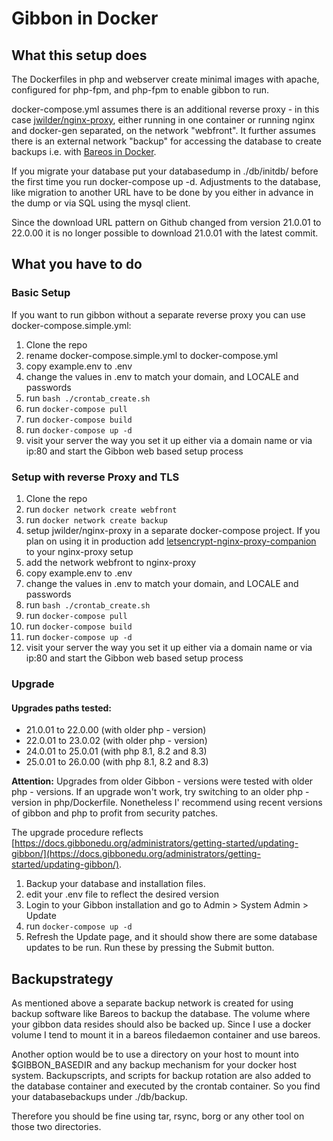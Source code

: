 # Gibbon in Docker 
## What this setup does
The Dockerfiles in php and webserver create minimal images with apache, configured for php-fpm, and php-fpm to enable gibbon to run.

docker-compose.yml assumes there is an additional reverse proxy - in this case [jwilder/nginx-proxy](https://hub.docker.com/r/jwilder/nginx-proxy), either running in one container or running nginx and docker-gen separated, on the network "webfront".
It further assumes there is an external network "backup" for accessing the database to create backups i.e. with [Bareos in Docker](https://github.com/barcus/bareos).

If you migrate your database put your databasedump in ./db/initdb/ before the first time you run docker-compose up -d. Adjustments to the database, like migration to another URL have to be done by you either in advance in the dump or via SQL using the mysql client.

Since the download URL pattern on Github changed from version 21.0.01 to 22.0.00 it is no longer possible to download 21.0.01 with the latest commit.


## What you have to do
### Basic Setup
If you want to run gibbon without a separate reverse proxy you can use
docker-compose.simple.yml:

1. Clone the repo
2. rename docker-compose.simple.yml to docker-compose.yml
3. copy example.env to .env
4. change the values in .env to match your domain, and LOCALE and passwords
5. run `bash ./crontab_create.sh`
6. run `docker-compose pull`
7. run `docker-compose build`
8. run `docker-compose up -d`
9. visit your server the way you set it up either via a domain name or via ip:80 and start the Gibbon web based setup process


### Setup with reverse Proxy and TLS
1. Clone the repo
2. run `docker network create webfront`
3. run `docker network create backup`
4. setup jwilder/nginx-proxy in a separate docker-compose project. If you plan on using it in production add [letsencrypt-nginx-proxy-companion](https://github.com/JrCs/docker-letsencrypt-nginx-proxy-companion) to your nginx-proxy setup
5. add the network webfront to nginx-proxy
6. copy example.env to .env
7. change the values in .env to match your domain, and LOCALE and passwords
8. run `bash ./crontab_create.sh`
9. run `docker-compose pull`
10. run `docker-compose build`
11. run `docker-compose up -d`
12. visit your server the way you set it up either via a domain name or via ip:80 and start the Gibbon web based setup process

### Upgrade

#### Upgrades paths tested:
- 21.0.01 to 22.0.00 (with older php - version)
- 22.0.01 to 23.0.02 (with older php - version)
- 24.0.01 to 25.0.01 (with php 8.1, 8.2 and 8.3)
- 25.0.01 to 26.0.00 (with php 8.1, 8.2 and 8.3)

**Attention:** Upgrades from older Gibbon - versions were tested with older php - versions. If an upgrade won't work, try switching to an older php - version in php/Dockerfile. Nonetheless I' recommend using recent versions of gibbon and php to profit from security patches.

The upgrade procedure reflects [https://docs.gibbonedu.org/administrators/getting-started/updating-gibbon/](https://docs.gibbonedu.org/administrators/getting-started/updating-gibbon/).

1. Backup your database and installation files.
2. edit your .env file to reflect the desired version
3. Login to your Gibbon installation and go to Admin > System Admin > Update
4. run `docker-compose up -d`
5. Refresh the Update page, and it should show there are some database updates to be run. Run these by pressing the Submit button.


## Backupstrategy
As mentioned above a separate backup network is created for using backup software like Bareos to backup the database.
The volume where your gibbon data resides should also be backed up. Since I use a docker volume I tend to mount it in a bareos filedaemon container and use bareos.

Another option would be to use a directory on your host to mount into $GIBBON\_BASEDIR and any backup mechanism for your docker host system.
Backupscripts, and scripts for backup rotation are also added to the database container and executed by the crontab container. So you find your databasebackups under ./db/backup.

Therefore you should be fine using tar, rsync, borg or any other tool on those two directories.

